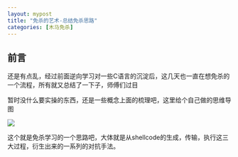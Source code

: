 ```yaml
---
layout: mypost
title: "免杀的艺术-总结免杀思路"
categories: [木马免杀]
---
```


## 前言

还是有点乱，经过前面逆向学习对一些C语言的沉淀后，这几天也一直在想免杀的一个流程，所有就又总结了一下子，师傅们过目

暂时没什么要实操的东西，还是一些概念上面的梳理吧，这里给个自己做的思维导图

![](image-1024x430.png)

这个就是免杀学习的一个思路吧，大体就是从shellcode的生成，传输，执行这三大过程，衍生出来的一系列的对抗手法。